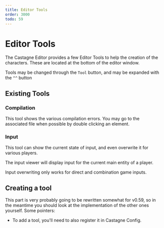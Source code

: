 ```yaml
---
title: Editor Tools
order: 3000
todo: 59
---
```


# Editor Tools

The Castagne Editor provides a few Editor Tools to help the creation of the characters. These are located at the bottom of the editor window.

Tools may be changed through the `Tool` button, and may be expanded with the `^^` button

## Existing Tools

### Compilation

This tool shows the various compilation errors. You may go to the associated file when possible by double clicking an element.

### Input

This tool can show the current state of input, and even overwrite it for various players.

The input viewer will display input for the current main entity of a player.

Input overwriting only works for direct and combination game inputs.

## Creating a tool

This part is very probably going to be rewritten somewhat for v0.59, so in the meantime you should look at the implementation of the other ones yourself. Some pointers:

- To add a tool, you'll need to also register it in Castagne Config.

